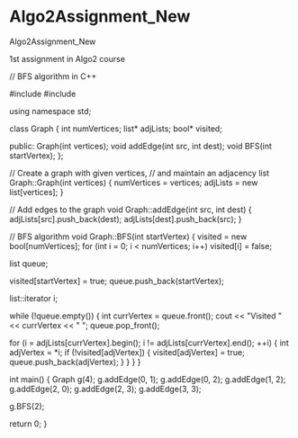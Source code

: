 # Algo2Assignment_New
Algo2Assignment_New

1st assignment in Algo2 course

// BFS algorithm in C++

#include #include

using namespace std;

class Graph { int numVertices; list* adjLists; bool* visited;

public: Graph(int vertices); void addEdge(int src, int dest); void BFS(int startVertex); };

// Create a graph with given vertices, // and maintain an adjacency list Graph::Graph(int vertices) { numVertices = vertices; adjLists = new list[vertices]; }

// Add edges to the graph void Graph::addEdge(int src, int dest) { adjLists[src].push_back(dest); adjLists[dest].push_back(src); }

// BFS algorithm void Graph::BFS(int startVertex) { visited = new bool[numVertices]; for (int i = 0; i < numVertices; i++) visited[i] = false;

list queue;

visited[startVertex] = true; queue.push_back(startVertex);

list::iterator i;

while (!queue.empty()) { int currVertex = queue.front(); cout << "Visited " << currVertex << " "; queue.pop_front();

for (i = adjLists[currVertex].begin(); i != adjLists[currVertex].end(); ++i) {
  int adjVertex = *i;
  if (!visited[adjVertex]) {
    visited[adjVertex] = true;
    queue.push_back(adjVertex);
  }
}
} }

int main() { Graph g(4); g.addEdge(0, 1); g.addEdge(0, 2); g.addEdge(1, 2); g.addEdge(2, 0); g.addEdge(2, 3); g.addEdge(3, 3);

g.BFS(2);

return 0; }

